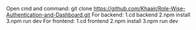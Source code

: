 Open cmd and command: git clone https://github.com/Khaair/Role-Wise-Authentication-and-Dashboard.git
For backend:
1.cd backend
2.npm install
3.npm run dev
For frontend:
1.cd frontend
2.npm install
3.npm run dev
